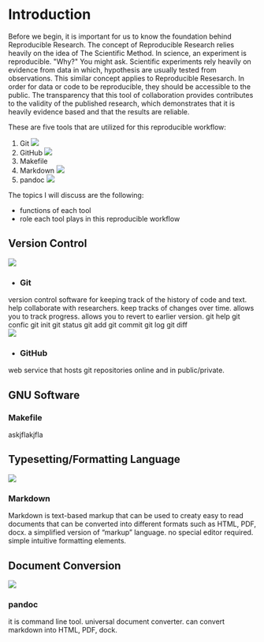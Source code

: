 # Introduction  
Before we begin, it is important for us to know the foundation behind Reproducible Research. The concept of Reproducible Research relies heavily on the idea of The Scientific Method. In science, an experiment is reproducible. "Why?" You might ask. Scientific experiments rely heavily on evidence from data in which, hypothesis are usually tested from observations. This similar concept applies to Reproducible Resesarch. In order for data or code to be reproducible, they should be accessible to the public. The transparency that this tool of collaboration provides contributes to the validity of the published research, which demonstrates that it is heavily evidence based and that the results are reliable.

These are five tools that are utilized for this reproducible workflow:  
1. Git	![](../images/git-logo.png)
2. GitHub	![](../images/github-logo.png)
3. Makefile	
4. Markdown	![](../images/markdown-logo.png)
5. pandoc  	![](../images/pandoc-logo.png)

The topics I will discuss are the following:  
* functions of each tool  
* role each tool plays in this reproducible workflow

## Version Control
![](../images/git-logo.png)
* ### Git
version control software for keeping track of the history of code and text. help collaborate with researchers. keep tracks of changes over time. allows you to track progress. allows you to revert to earlier version.
git help
git confic
git init
git status
git add
git commit
git log
git diff  
![](../images/github-logo.png)
* ### GitHub
web service that hosts git repositories online and in public/private.
## GNU Software
### Makefile
askjflakjfla
## Typesetting/Formatting Language
![](../images/markdown-logo.png)
### Markdown
Markdown is text-based markup that can be used to creaty easy to read documents that can be converted into different formats such as HTML, PDF, docx.
a simplified version of “markup” language. no special editor  required. simple intuitive formatting elements.  
## Document Conversion
![](../images/pandoc-logo.png)
### pandoc
it is command line tool. universal document converter. can convert markdown into HTML, PDF, dock.

